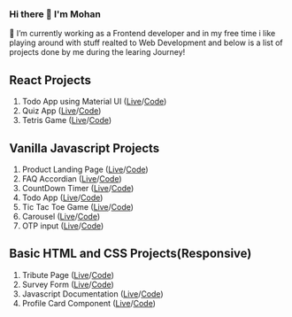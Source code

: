 ### Hi there 👋 I'm Mohan
🔭 I’m currently working as a  Frontend developer and in my free time i like playing around with stuff realted  to Web Development and below is a list of projects done by me during the learing Journey!

## React Projects
1. Todo App using Material UI ([Live](https://devm75.github.io/react-todo/)/[Code](https://github.com/devm75/react-todo))
2. Quiz App ([Live](https://devm75.github.io/react-quiz/)/[Code](https://github.com/devm75/react-quiz))
3. Tetris Game ([Live](https://devm75.github.io/react-tetris/)/[Code](https://github.com/devm75/react-tetris))


## Vanilla Javascript Projects
1. Product Landing Page ([Live](https://devm75.github.io/Frontend_Projects/VanillaJS/Product_landing)/[Code](https://github.com/devm75/Frontend_Projects/tree/main/VanillaJS/Product_landing))
2. FAQ Accordian  ([Live](https://devm75.github.io/Frontend_Projects/VanillaJS/FAQ_accordian)/[Code](https://github.com/devm75/Frontend_Projects/tree/main/VanillaJS/FAQ_accordian))
3. CountDown Timer ([Live](https://devm75.github.io/Frontend_Projects/VanillaJS/Countdown_timer)/[Code](https://github.com/devm75/Frontend_Projects/tree/main/VanillaJS/Countdown_timer))
4. Todo App ([Live](https://devm75.github.io/Frontend_Projects/VanillaJS/Todo_app)/[Code](https://github.com/devm75/Frontend_Projects/tree/main/VanillaJS/Todo_app))
5. Tic Tac Toe Game ([Live](https://devm75.github.io/Frontend_Projects/VanillaJS/Tic_tac_toe_game)/[Code](https://github.com/devm75/Frontend_Projects/tree/main/VanillaJS/Tic_tac_toe_game))
6. Carousel ([Live](https://devm75.github.io/Css_Carousel/)/[Code](https://github.com/devm75/Css_Carousel/tree/master))
7. OTP input ([Live](https://devm75.github.io/otp-input/)/[Code](https://github.com/devm75/otp-input))


## Basic HTML and CSS Projects(Responsive)
1. Tribute Page ([Live](https:///devm75.github.io/Frontend_Projects/HTML&CSS/Tribute_page)/[Code](https://github.com/devm75/Frontend_Projects/tree/main/HTML%26CSS/Tribute_page))
2. Survey Form ([Live](https://devm75.github.io/Frontend_Projects/HTML&CSS/Survey_form)/[Code](https://github.com/devm75/Frontend_Projects/tree/main/HTML%26CSS/Tribute_page))
3. Javascript Documentation ([Live](https://devm75.github.io/Frontend_Projects/HTML&CSS/JS_doc)/[Code](https://github.com/devm75/Frontend_Projects/tree/main/HTML%26CSS/JS_doc))                                                                                            
4. Profile Card Component ([Live](https://devm75.github.io/Frontend_Projects/HTML&CSS/Profile_card)/[Code](https://github.com/devm75/Frontend_Projects/tree/main/HTML%26CSS/Profile_card))

